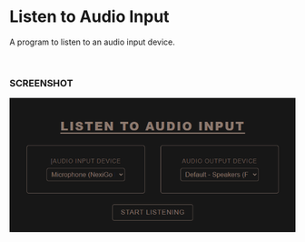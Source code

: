# Listen to Audio Input
A program to listen to an audio input device.

<br>

### SCREENSHOT
![Screenshot of Listen-To-Audio-Input](./assets/images/thumbnail.png)